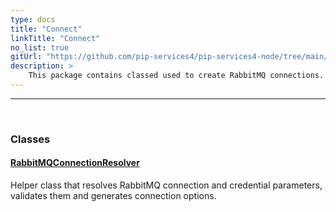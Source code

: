 ```yaml
---
type: docs
title: "Connect"
linkTitle: "Connect"
no_list: true
gitUrl: "https://github.com/pip-services4/pip-services4-node/tree/main/pip-services4-rabbitmq-node"
description: >
    This package contains classed used to create RabbitMQ connections.
---
```

---

<div class="module-body"> 

<br>

### Classes

#### [RabbitMQConnectionResolver](rabbitmq_connection_resolver)
Helper class that resolves RabbitMQ connection and credential parameters, validates them and generates connection options.

</div>
